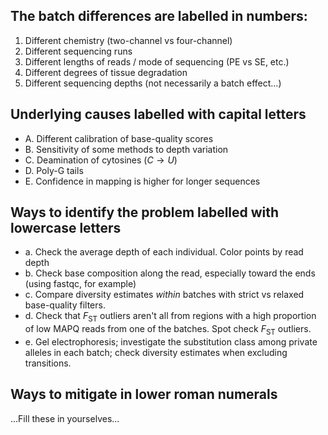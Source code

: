 
## The batch differences are labelled in numbers:

1. Different chemistry (two-channel vs four-channel)
2. Different sequencing runs
3. Different lengths of reads /  mode of sequencing (PE vs SE, etc.)
4. Different degrees of tissue degradation
5. Different sequencing depths (not necessarily a batch effect...)


## Underlying causes labelled with capital letters

- A. Different calibration of base-quality scores
- B. Sensitivity of some methods to depth variation
- C. Deamination of cytosines ($C \longrightarrow U$)
- D. Poly-G tails
- E. Confidence in mapping is higher for longer sequences


## Ways to identify the problem labelled with lowercase letters

- a. Check the average depth of each individual. Color points by
read depth
- b. Check base composition along the read, especially toward the ends (using fastqc, for example)
- c. Compare diversity estimates _within_ batches with strict vs
relaxed base-quality filters.
- d. Check that $F_\mathrm{ST}$ outliers aren't all from regions with
a high proportion of low MAPQ reads from one of the batches.  Spot
check $F_\mathrm{ST}$ outliers.
- e. Gel electrophoresis; investigate the substitution class among
private alleles in each batch; check diversity estimates when
excluding transitions.


## Ways to mitigate in lower roman numerals

...Fill these in yourselves...

